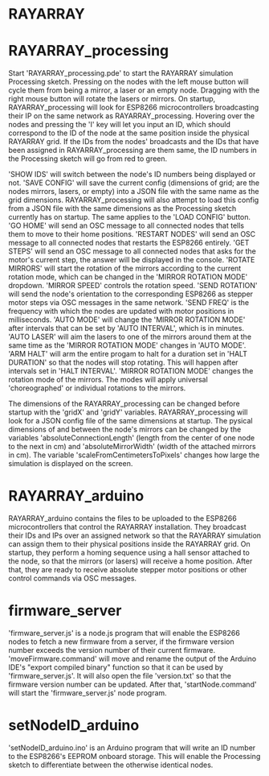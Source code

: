 # RAYARRAY

# RAYARRAY_processing

Start 'RAYARRAY_processing.pde' to start the RAYARRAY simulation Processing sketch. Pressing on the nodes with the left mouse button will cycle them from being a mirror, a laser or an empty node. Dragging with the right mouse button will rotate the lasers or mirrors.
On startup, RAYARRAY_processing will look for ESP8266 microcontrollers broadcasting their IP on the same network as RAYARRAY_processing. 
Hovering over the nodes and pressing the 'I' key will let you input an ID, which should correspond to the ID of the node at the same position inside the physical RAYARRAY grid.
If the IDs from the nodes' broadcasts and the IDs that have been assigned in RAYARRAY_processing are them same, the ID numbers in the Processing sketch will go from red to green.

'SHOW IDS' will switch between the node's ID numbers being displayed or not.
'SAVE CONFIG' will save the current config (dimensions of grid; are the nodes mirrors, lasers, or empty) into a JSON file with the same name as the grid dimensions. RAYARRAY_processing will also attempt to load this config from a JSON file with the same dimensions as the Processing sketch currently has on startup. The same applies to the 'LOAD CONFIG' button.
'GO HOME' will send an OSC message to all connected nodes that tells them to move to their home positions.
'RESTART NODES' will send an OSC message to all connected nodes that restarts the ESP8266 entirely.
'GET STEPS' will send an OSC message to all connected nodes that asks for the motor's current step, the answer will be displayed in the console.
'ROTATE MIRRORS' will start the rotation of the mirrors according to the current rotation mode, which can be changed in the 'MIRROR ROTATION MODE' dropdown. 
'MIRROR SPEED' controls the rotation speed.
'SEND ROTATION' will send the node's orientation to the corresponding ESP8266 as stepper motor steps via OSC messages in the same network.
'SEND FREQ' is the frequency with which the nodes are updated with motor positions in milliseconds.
'AUTO MODE' will change the 'MIRROR ROTATION MODE' after intervals that can be set by 'AUTO INTERVAL', which is in minutes.
'AUTO LASER' will aim the lasers to one of the mirrors around them at the same time as the 'MIRROR ROTATION MODE' changes in 'AUTO MODE'.
'ARM HALT' will arm the entire progam to halt for a duration set in 'HALT DURATION' so that the nodes will stop rotating. This will happen after intervals set in 'HALT INTERVAL'.
'MIRROR ROTATION MODE' changes the rotation mode of the mirrors. The modes will apply universal 'choreographed' or individual rotations to the mirrors.

The dimensions of the RAYARRAY_processing can be changed before startup with the 'gridX' and 'gridY' variables. RAYARRAY_processing will look for a JSON config file of the same dimensions at startup.
The pysical dimensions of and between the node's mirrors can be changed by the variables 'absoluteConnectionLength' (length from the center of one node to the next in cm) and 'absoluteMirrorWidth' (width of the attached mirrors in cm).
The variable 'scaleFromCentimetersToPixels' changes how large the simulation is displayed on the screen.


# RAYARRAY_arduino

RAYARRAY_arduino contains the files to be uploaded to the ESP8266 microcontrollers that control the RAYARRAY installation. They broadcast their IDs and IPs over an assigned network so that the RAYARRAY simulation can assign them to their physical positions inside the RAYARRAY grid. 
On startup, they perform a homing sequence using a hall sensor attached to the node, so that the mirrors (or lasers) will receive a home position. After that, they are ready to receive absolute stepper motor positions or other control commands via OSC messages.


# firmware_server

'firmware_server.js' is a node.js program that will enable the ESP8266 nodes to fetch a new firmware from a server, if the firmware version number exceeds the version number of their current firmware.
'moveFirmware.command' will move and rename the output of the Arduino IDE's "export compiled binary" function so that it can be used by 'firmware_server.js'. It will also open the file 'version.txt' so that the firmware version number can be updated.
After that, 'startNode.command' will start the 'firmware_server.js' node program.


# setNodeID_arduino

'setNodeID_arduino.ino' is an Arduino program that will write an ID number to the ESP8266's EEPROM onboard storage. This will enable the Processing sketch to differentiate between the otherwise identical nodes.
